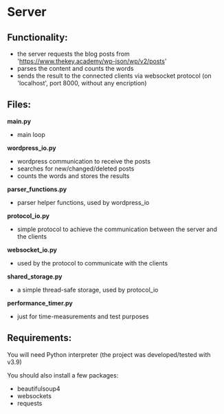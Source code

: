 # Server

## Functionality:

- the server requests the blog posts from 'https://www.thekey.academy/wp-json/wp/v2/posts'
- parses the content and counts the words
- sends the result to the connected clients via websocket protocol (on 'localhost', port 8000, without any encription)

## Files:

**main.py**

- main loop

**wordpress_io.py**

- wordpress communication to receive the posts
- searches for new/changed/deleted posts
- counts the words and stores the results

**parser_functions.py**

- parser helper functions, used by wordpress_io
  
**protocol_io.py**

- simple protocol to achieve the communication between the server and the clients

**websocket_io.py**

- used by the protocol to communicate with the clients
  
**shared_storage.py**

- a simple thread-safe storage, used by protocol_io

**performance_timer.py**

- just for time-measurements and test purposes


## Requirements:

You will need Python interpreter (the project was developed/tested with v3.9)

You should also install a few packages:
- beautifulsoup4
- websockets
- requests
